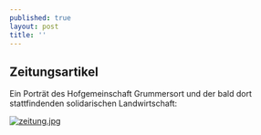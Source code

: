 ```yaml
---
published: true
layout: post
title: ''
---
```

## Zeitungsartikel

Ein Porträt des Hofgemeinschaft Grummersort und der bald dort stattfindenden solidarischen Landwirtschaft:

[![zeitung.jpg]({{site.baseurl}}/public/images/zeitung.jpg)](http://solawi-oldenburg.de/public/images/zeitung.jpg)